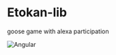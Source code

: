 # Etokan-lib
goose game with alexa participation

![Angular](https://img.shields.io/static/v1?label=angular&message=15.2.0&color=blue)